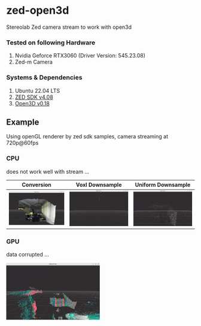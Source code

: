 # zed-open3d
Stereolab Zed camera stream to work with open3d


### Tested on following Hardware
1. Nvidia Geforce RTX3060 (Driver Version: 545.23.08)
2. Zed-m Camera

### Systems & Dependencies
1. Ubuntu 22.04 LTS
2. [ZED SDK v4.08](https://www.stereolabs.com/developers/release#82af3640d775)
3. [Open3D v0.18](https://www.open3d.org/docs/release/compilation.html#compilation)

## Example
Using openGL renderer by zed sdk samples, camera streaming at 720p@60fps

### CPU

does not work well with stream ... 

| Conversion      | Voxl Downsample     | Uniform Downsample      |
|---------------|---------------|---------------|
| ![cpu](./img/cpu.gif) | ![vds](./img/cpu_voxel_downsample.gif) | ![uds](./img/cpu_uniform_downsample.gif) |


### GPU

data corrupted ...

<img src="./img/gpu.gif" alt="gpu" width="250"/>
